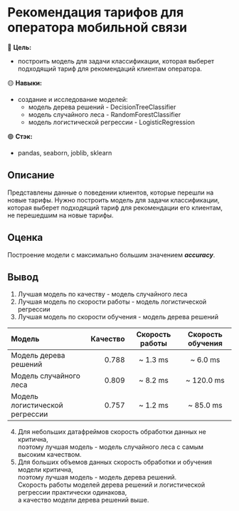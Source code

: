# Рекомендация тарифов для оператора мобильной связи

🔴 **Цель:**
  - построить модель для задачи классификации, которая выберет подходящий тариф для рекомендаций клиентам оператора.

🟡 **Навыки:**
  - создание и исследование моделей:
    - модель дерева решений - DecisionTreeClassifier
    - модель случайного леса - RandomForestClassifier
    - модель логистической регрессии - LogisticRegression

🟢 **Стэк:**
  - pandas,  seaborn, joblib, sklearn

## Описание
Представлены данные о поведении клиентов, которые перешли на новые тарифы.
Нужно построить модель для задачи классификации, которая выберет подходящий тариф для рекомендации его клиентам, не перешедшим на новые тарифы.

## Оценка
Построение модели с максимально большим значением ***accuracy***.

## Вывод
1. Лучшая модель по качеству - модель случайного леса
2. Лучшая модель по скорости работы - модель логистической регрессии
3. Лучшая модель по скорости обучения - модель дерева решений

|Модель|Качество|Скорость работы|Скорость обучения|
|:-|-:|:-:|:-:|
|Модель дерева решений|0.788|~ 1.3 ms|~ 6.0 ms|
|Модель случайного леса|0.809|~ 8.2 ms|~ 120.0 ms|
|Модель логистической регрессии|0.757|~ 1.2 ms|~ 85.0 ms|

4. Для небольших датафреймов скорость обработки данных не критична,\
   поэтому лучшая модель - модель случайного леса с самым высоким качеством.
5. Для больших объемов данных скорость обработки и обучения модели критична,\
   поэтому лучшая модель - модель дерева решений.\
   Скорость работы моделей дерева решений и логистической регрессии практически одинакова,\
   а качество модели дерева решений выше.
